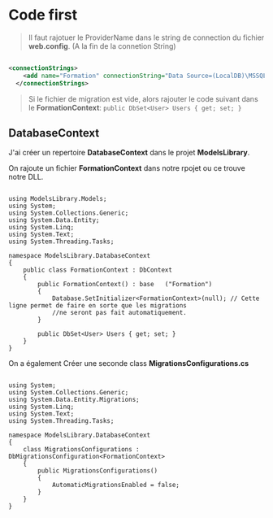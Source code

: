 # Code first

> Il faut rajotuer le ProviderName dans le string de connection du fichier **web.config**. (A la fin de la connetion String)

```xml

<connectionStrings>
    <add name="Formation" connectionString="Data Source=(LocalDB)\MSSQLLocalDB;AttachDbFilename=C:\Users\taavast3\OneDrive\Scripting\ASP.NET\WebApplicationNovembre\WebApplicationNovembre\App_Data\Database.mdf;Integrated Security=True" providerName="System.Data.SqlClient" />
  </connectionStrings>

```

> Si le fichier de migration est vide, alors rajouter le code suivant dans le **FormationContext**: ```public DbSet<User> Users { get; set; }```


## DatabaseContext 

J'ai créer un repertoire **DatabaseContext** dans le projet **ModelsLibrary**.

On rajoute un fichier **FormationContext** dans notre rpojet ou ce trouve notre DLL.


```Csharp

using ModelsLibrary.Models;
using System;
using System.Collections.Generic;
using System.Data.Entity;
using System.Linq;
using System.Text;
using System.Threading.Tasks;

namespace ModelsLibrary.DatabaseContext
{
    public class FormationContext : DbContext
    {
        public FormationContext() : base   ("Formation")
        {
            Database.SetInitializer<FormationContext>(null); // Cette ligne permet de faire en sorte que les migrations
            //ne seront pas fait automatiquement.
        }

        public DbSet<User> Users { get; set; }
    }
}

```

On a également Créer une seconde class **MigrationsConfigurations.cs**

``` Csharp

using System;
using System.Collections.Generic;
using System.Data.Entity.Migrations;
using System.Linq;
using System.Text;
using System.Threading.Tasks;

namespace ModelsLibrary.DatabaseContext
{
    class MigrationsConfigurations : DbMigrationsConfiguration<FormationContext>
    {
        public MigrationsConfigurations()
        {
            AutomaticMigrationsEnabled = false;
        }
    }
}


```

